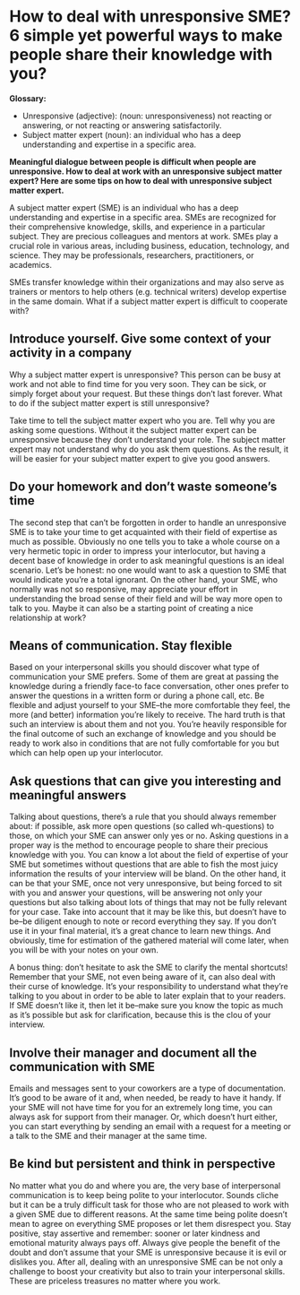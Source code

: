 # How to deal with unresponsive SME? 6 simple yet powerful ways to make people share their knowledge with you?

**Glossary:**

- Unresponsive (adjective): (noun: unresponsiveness) not reacting or answering, or not reacting or answering satisfactorily.
- Subject matter expert (noun): an individual who has a deep understanding and expertise in a specific area.

**Meaningful dialogue between people is difficult when people are unresponsive. How to deal at work with an unresponsive subject matter expert? Here are some tips on how to deal with unresponsive subject matter expert.**

A subject matter expert (SME) is an individual who has a deep understanding and expertise in a specific area. SMEs are recognized for their comprehensive knowledge, skills, and experience in a particular subject. They are precious colleagues and mentors at work. SMEs play a crucial role in various areas, including business, education, technology, and science. They may be professionals, researchers, practitioners, or academics.

SMEs transfer knowledge within their organizations and may also serve as trainers or mentors to help others (e.g. technical writers) develop expertise in the same domain. What if a subject matter expert is difficult to cooperate with?

## Introduce yourself. Give some context of your activity in a company

Why a subject matter expert is unresponsive? This person can be busy at work and not able to find time for you very soon. They can be sick, or simply forget about your request. But these things don’t last forever. What to do if the subject matter expert is still unresponsive?

Take time to tell the subject matter expert who you are. Tell why you are asking some questions. Without it the subject matter expert can be unresponsive because they don’t understand your role. The subject matter expert may not understand why do you ask them questions. As the result, it will be easier for your subject matter expert to give you good answers.

## Do your homework and don’t waste someone’s time

The second step that can’t be forgotten in order to handle an unresponsive SME is to take your time to get acquainted with their field of expertise as much as possible. Obviously no one tells you to take a whole course on a very hermetic topic in order to impress your interlocutor, but having a decent base of knowledge in order to ask meaningful questions is an ideal scenario. Let’s be honest: no one would want to ask a question to SME that would indicate you’re a total ignorant. On the other hand, your SME, who normally was not so responsive, may appreciate your effort in understanding the broad sense of their field and will be way more open to talk to you. Maybe it can also be a starting point of creating a nice relationship at work?

## Means of communication. Stay flexible

Based on your interpersonal skills you should discover what type of communication your SME prefers. Some of them are great at passing the knowledge during a friendly face-to face conversation, other ones prefer to answer the questions in a written form or during a phone call, etc. Be flexible and adjust yourself to your SME–the more comfortable they feel, the more (and better) information you’re likely to receive. The hard truth is that such an interview is about them and not you. You’re heavily responsible for the final outcome of such an exchange of knowledge and you should be ready to work also in conditions that are not fully comfortable for you but which can help open up your interlocutor.

## Ask questions that can give you interesting and meaningful answers

Talking about questions, there’s a rule that you should always remember about: if possible, ask more open questions (so called wh-questions) to those, on which your SME can answer only yes or no. Asking questions in a proper way is the method to encourage people to share their precious knowledge with you. You can know a lot about the field of expertise of your SME but sometimes without questions that are able to fish the most juicy information the results of your interview will be bland. On the other hand, it can be that your SME, once not very unresponsive, but being forced to sit with you and answer your questions, will be answering not only your questions but also talking about lots of things that may not be fully relevant for your case. Take into account that it may be like this, but doesn’t have to be–be diligent enough to note or record everything they say. If you don’t use it in your final material, it’s a great chance to learn new things. And obviously, time for estimation of the gathered material will come later, when you will be with your notes on your own.

A bonus thing: don’t hesitate to ask the SME to clarify the mental shortcuts! Remember that your SME, not even being aware of it, can also deal with their curse of knowledge. It’s your responsibility to understand what they’re talking to you about in order to be able to later explain that to your readers. If SME doesn’t like it, then let it be–make sure you know the topic as much as it’s possible but ask for clarification, because this is the clou of your interview.

## Involve their manager and document all the communication with SME

Emails and messages sent to your coworkers are a type of documentation. It’s good to be aware of it and, when needed, be ready to have it handy. If your SME will not have time for you for an extremely long time, you can always ask for support from their manager. Or, which doesn’t hurt either, you can start everything by sending an email with a request for a meeting or a talk to the SME and their manager at the same time.

## Be kind but persistent and think in perspective

No matter what you do and where you are, the very base of interpersonal communication is to keep being polite to your interlocutor. Sounds cliche but it can be a truly difficult task for those who are not pleased to work with a given SME due to different reasons. At the same time being polite doesn’t mean to agree on everything SME proposes or let them disrespect you. Stay positive, stay assertive and remember: sooner or later kindness and emotional maturity always pays off. Always give people the benefit of the doubt and don’t assume that your SME is unresponsive because it is evil or dislikes you.
After all, dealing with an unresponsive SME can be not only a challenge to boost your creativity but also to train your interpersonal skills. These are priceless treasures no matter where you work.

